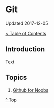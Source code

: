 <head>
</head>

# Git

Updated 2017-12-05

[< Table of Contents][0]

## Introduction

Text

## Topics

1. [Github for Noobs][1]

[^ Top][99]

[0]: ../README.md
[1]: github-for-noobs.md
[99]: README.md
